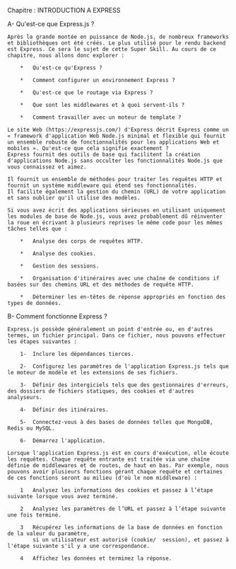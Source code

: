 Chapitre : INTRODUCTION A EXPRESS


A-  Qu'est-ce que Express.js ?

    Après la grande montée en puissance de Node.js, de nombreux frameworks et bibliothèques ont été créés. Le plus utilisé pour le rendu backend est Express. Ce sera le sujet de cette Super Skill. Au cours de ce chapitre, nous allons donc explorer :

        *   Qu'est-ce qu'Express ?

        *   Comment configurer un environnement Express ?

        *   Qu'est-ce que le routage via Express ?

        *   Que sont les middlewares et à quoi servent-ils ?

        *   Comment travailler avec un moteur de template ?

    Le site Web (https://expressjs.com/) d'Express décrit Express comme un « framework d'application Web Node.js minimal et flexible qui fournit un ensemble robuste de fonctionnalités pour les applications Web et mobiles ». Qu'est-ce que cela signifie exactement ?
    Express fournit des outils de base qui facilitent la création d'applications Node.js sans occulter les fonctionnalités Node.js que vous connaissez et aimez.

    Il fournit un ensemble de méthodes pour traiter les requêtes HTTP et fournit un système middleware qui étend ses fonctionnalités.
    Il facilite également la gestion du chemin (URL) de votre application et sans oublier qu'il utilise des modèles.

    Si vous avez écrit des applications sérieuses en utilisant uniquement les modules de base de Node.js, vous avez probablement dû réinventer la roue en écrivant à plusieurs reprises le même code pour les mêmes tâches telles que :

        *   Analyse des corps de requêtes HTTP.

        *   Analyse des cookies.

        *   Gestion des sessions.

        *   Organisation d'itinéraires avec une chaîne de conditions if basées sur des chemins URL et des méthodes de requête HTTP.

        *   Déterminer les en-têtes de réponse appropriés en fonction des types de données.

B-  Comment fonctionne Express ?

    Express.js possède généralement un point d'entrée ou, en d'autres termes, un fichier principal. Dans ce fichier, nous pouvons effectuer les étapes suivantes :

        1-  Inclure les dépendances tierces.

        2-  Configurez les paramètres de l'application Express.js tels que le moteur de modèle et les extensions de ses fichiers.

        3-  Définir des intergiciels tels que des gestionnaires d'erreurs, des dossiers de fichiers statiques, des cookies et d'autres analyseurs.

        4-  Définir des itinéraires.

        5-  Connectez-vous à des bases de données telles que MongoDB, Redis ou MySQL.

        6-  Démarrez l'application.

    Lorsque l'application Express.js est en cours d'exécution, elle écoute les requêtes. Chaque requête entrante est traitée via une chaîne définie de middlewares et de routes, de haut en bas. Par exemple, nous pouvons avoir plusieurs fonctions gérant chaque requête et certaines de ces fonctions seront au milieu (d'où le nom middleware) :

        1   Analysez les informations des cookies et passez à l’étape suivante lorsque vous avez terminé.

        2   Analysez les paramètres de l’URL et passez à l’étape suivante une fois terminé.

        3   Récupérez les informations de la base de données en fonction de la valeur du paramètre, 
            si un utilisateur est autorisé (cookie/  session), et passez à l'étape suivante s'il y a une correspondance.
        
        4   Affichez les données et terminez la réponse.


